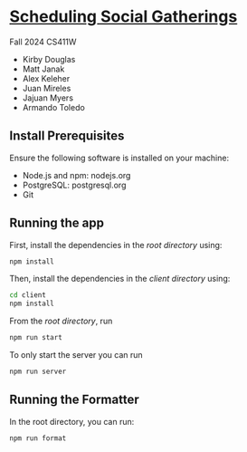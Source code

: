 # [Scheduling Social Gatherings](https://alexkeleher.github.io/social-app-cs410/)

Fall 2024 CS411W

-   Kirby Douglas
-   Matt Janak
-   Alex Keleher
-   Juan Mireles
-   Jajuan Myers
-   Armando Toledo

## Install Prerequisites

Ensure the following software is installed on your machine:

-   Node.js and npm: nodejs.org
-   PostgreSQL: postgresql.org
-   Git

## Running the app

First, install the dependencies in the _root directory_ using:

```bash
npm install
```

Then, install the dependencies in the _client directory_ using:

```bash
cd client
npm install
```

From the _root directory_, run

```bash
npm run start
```

To only start the server you can run

```bash
npm run server
```

## Running the Formatter
In the root directory, you can run:
```bash
npm run format
```
